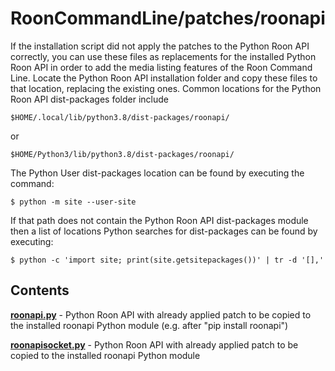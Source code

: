 # RoonCommandLine/patches/roonapi

If the installation script did not apply the patches to the Python Roon API correctly,
you can use these files as replacements for the installed Python Roon API in order
to add the media listing features of the Roon Command Line. Locate the Python Roon API
installation folder and copy these files to that location, replacing the existing ones.
Common locations for the Python Roon API dist-packages folder include

    $HOME/.local/lib/python3.8/dist-packages/roonapi/

or

    $HOME/Python3/lib/python3.8/dist-packages/roonapi/

The Python User dist-packages location can be found by executing the command:

    $ python -m site --user-site

If that path does not contain the Python Roon API dist-packages module then a list
of locations Python searches for dist-packages can be found by executing:

    $ python -c 'import site; print(site.getsitepackages())' | tr -d '[],'

## Contents

[**roonapi.py**](roonapi.py) - Python Roon API with already applied patch to be copied to the installed roonapi Python module (e.g. after "pip install roonapi")

[**roonapisocket.py**](roonapisocket.py) - Python Roon API with already applied patch to be copied to the installed roonapi Python module
